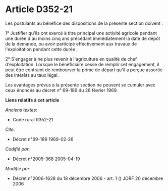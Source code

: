 # Article D352-21

Les postulants au bénéfice des dispositions de la présente section doivent :

1° Justifier qu'ils ont exercé à titre principal une activité agricole pendant une durée d'au moins cinq ans précédant
immédiatement la date de dépôt de la demande, ou avoir participé effectivement aux travaux de l'exploitation pendant cette
durée ;

2° S'engager à ne plus revenir à l'agriculture en qualité de chef d'exploitation. Lorsque le bénéficiaire cesse de remplir
cet engagement, il peut être contraint de rembourser la prime de départ qu'il a perçue assortie des intérêts au taux légal.

Les avantages prévus à la présente section ne peuvent se cumuler avec ceux énoncés au décret n° 69-189 du 26 février 1969.

**Liens relatifs à cet article**

_Anciens textes_:

  - Code rural R352-21

_Cite_:

  - Décret n°69-189 1969-02-26

_Codifié par_:

  - Décret n°2005-368 2005-04-19

_Modifié par_:

  - Décret n°2006-1628 du 18 décembre 2006 - art. 1 () JORF 20 décembre 2006
